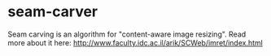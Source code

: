 # seam-carver
Seam carving is an algorithm for "content-aware image resizing". Read more about it here: http://www.faculty.idc.ac.il/arik/SCWeb/imret/index.html